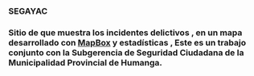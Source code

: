 ### SEGAYAC

### Sitio de que muestra los incidentes delictivos , en un mapa desarrollado con [MapBox](http://mapbox.com/) y estadísticas , Este es un  trabajo conjunto  con la Subgerencia de Seguridad Ciudadana de la Municipalidad Provincial de Humanga.
